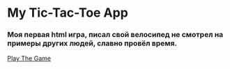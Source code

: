 # My Tic-Tac-Toe App

### Моя первая html игра, писал свой велосипед не смотрел на примеры других людей, славно провёл время.

[Play The Game](https://bashduude.github.io/tic-tac-toe.github.io/)
